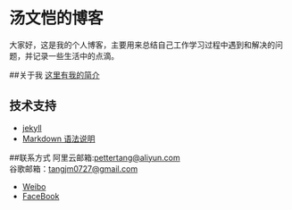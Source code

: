 # 汤文恺的博客
大家好，这是我的个人博客，主要用来总结自己工作学习过程中遇到和解决的问题，并记录一些生活中的点滴。

##关于我
[这里有我的简介](https://pettertang.github.io/about.html)

## 技术支持
- [jekyll](http://jekyll.com.cn/)
- [Markdown 语法说明](http://wowubuntu.com/markdown/)

##联系方式
阿里云邮箱:pettertang@aliyun.com      
谷歌邮箱：tangjm0727@gmail.com      
- [Weibo](http://weibo.com/u/1905261931 "PetterTang's Weibo")
- [FaceBook](https://www.facebook.com/people/%E6%B1%A4%E5%BB%BA%E6%98%8E/100010802836908 "PetterTang's facebook")
